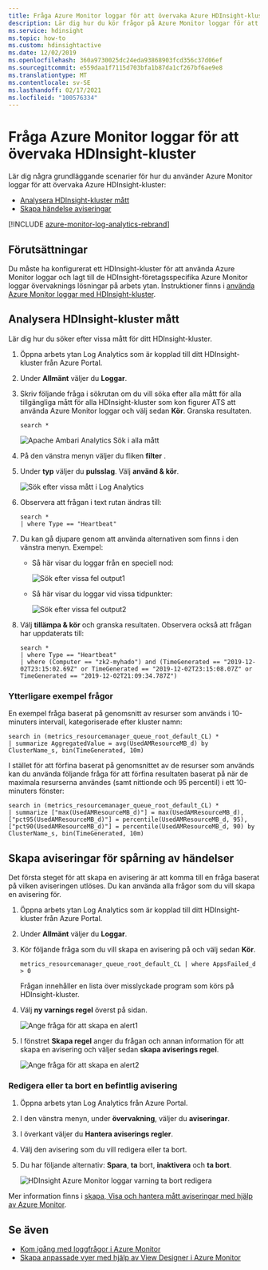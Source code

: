 ```yaml
---
title: Fråga Azure Monitor loggar för att övervaka Azure HDInsight-kluster
description: Lär dig hur du kör frågor på Azure Monitor loggar för att övervaka jobb som körs i ett HDInsight-kluster.
ms.service: hdinsight
ms.topic: how-to
ms.custom: hdinsightactive
ms.date: 12/02/2019
ms.openlocfilehash: 360a9730025dc24eda93868903fcd356c37d06ef
ms.sourcegitcommit: e559daa1f7115d703bfa1b87da1cf267bf6ae9e8
ms.translationtype: MT
ms.contentlocale: sv-SE
ms.lasthandoff: 02/17/2021
ms.locfileid: "100576334"
---
```

# <a name="query-azure-monitor-logs-to-monitor-hdinsight-clusters"></a>Fråga Azure Monitor loggar för att övervaka HDInsight-kluster

Lär dig några grundläggande scenarier för hur du använder Azure Monitor loggar för att övervaka Azure HDInsight-kluster:

* [Analysera HDInsight-kluster mått](#analyze-hdinsight-cluster-metrics)
* [Skapa händelse aviseringar](#create-alerts-for-tracking-events)

[!INCLUDE [azure-monitor-log-analytics-rebrand](../../includes/azure-monitor-log-analytics-rebrand.md)]

## <a name="prerequisites"></a>Förutsättningar

Du måste ha konfigurerat ett HDInsight-kluster för att använda Azure Monitor loggar och lagt till de HDInsight-företagsspecifika Azure Monitor loggar övervaknings lösningar på arbets ytan. Instruktioner finns i [använda Azure Monitor loggar med HDInsight-kluster](hdinsight-hadoop-oms-log-analytics-tutorial.md).

## <a name="analyze-hdinsight-cluster-metrics"></a>Analysera HDInsight-kluster mått

Lär dig hur du söker efter vissa mått för ditt HDInsight-kluster.

1. Öppna arbets ytan Log Analytics som är kopplad till ditt HDInsight-kluster från Azure Portal.
1. Under **Allmänt** väljer du **Loggar**.
1. Skriv följande fråga i sökrutan om du vill söka efter alla mått för alla tillgängliga mått för alla HDInsight-kluster som kon figurer ATS att använda Azure Monitor loggar och välj sedan **Kör**. Granska resultaten.

    ```kusto
    search *
    ```

    ![Apache Ambari Analytics Sök i alla mått](./media/hdinsight-hadoop-oms-log-analytics-use-queries/hdinsight-log-analytics-search-all-metrics.png "Sök alla mått")

1. På den vänstra menyn väljer du fliken **filter** .

1. Under **typ** väljer du **pulsslag**. Välj **använd & kör**.

    ![Sök efter vissa mått i Log Analytics](./media/hdinsight-hadoop-oms-log-analytics-use-queries/hdinsight-log-analytics-search-specific-metrics.png "Sök efter vissa mått")

1. Observera att frågan i text rutan ändras till:

    ```kusto
    search *
    | where Type == "Heartbeat"
    ```

1. Du kan gå djupare genom att använda alternativen som finns i den vänstra menyn. Exempel:

    - Så här visar du loggar från en speciell nod:

        ![Sök efter vissa fel output1](./media/hdinsight-hadoop-oms-log-analytics-use-queries/log-analytics-specific-node.png "Sök efter vissa fel output1")

    - Så här visar du loggar vid vissa tidpunkter:

        ![Sök efter vissa fel output2](./media/hdinsight-hadoop-oms-log-analytics-use-queries/log-analytics-specific-time.png "Sök efter vissa fel output2")

1. Välj **tillämpa & kör** och granska resultaten. Observera också att frågan har uppdaterats till:

    ```kusto
    search *
    | where Type == "Heartbeat"
    | where (Computer == "zk2-myhado") and (TimeGenerated == "2019-12-02T23:15:02.69Z" or TimeGenerated == "2019-12-02T23:15:08.07Z" or TimeGenerated == "2019-12-02T21:09:34.787Z")
    ```

### <a name="additional-sample-queries"></a>Ytterligare exempel frågor

En exempel fråga baserat på genomsnitt av resurser som används i 10-minuters intervall, kategoriserade efter kluster namn:

```kusto
search in (metrics_resourcemanager_queue_root_default_CL) * 
| summarize AggregatedValue = avg(UsedAMResourceMB_d) by ClusterName_s, bin(TimeGenerated, 10m)
```

I stället för att förfina baserat på genomsnittet av de resurser som används kan du använda följande fråga för att förfina resultaten baserat på när de maximala resurserna användes (samt nittionde och 95 percentil) i ett 10-minuters fönster:

```kusto
search in (metrics_resourcemanager_queue_root_default_CL) * 
| summarize ["max(UsedAMResourceMB_d)"] = max(UsedAMResourceMB_d), ["pct95(UsedAMResourceMB_d)"] = percentile(UsedAMResourceMB_d, 95), ["pct90(UsedAMResourceMB_d)"] = percentile(UsedAMResourceMB_d, 90) by ClusterName_s, bin(TimeGenerated, 10m)
```

## <a name="create-alerts-for-tracking-events"></a>Skapa aviseringar för spårning av händelser

Det första steget för att skapa en avisering är att komma till en fråga baserat på vilken aviseringen utlöses. Du kan använda alla frågor som du vill skapa en avisering för.

1. Öppna arbets ytan Log Analytics som är kopplad till ditt HDInsight-kluster från Azure Portal.
1. Under **Allmänt** väljer du **Loggar**.
1. Kör följande fråga som du vill skapa en avisering på och välj sedan **Kör**.

    ```kusto
    metrics_resourcemanager_queue_root_default_CL | where AppsFailed_d > 0
    ```

    Frågan innehåller en lista över misslyckade program som körs på HDInsight-kluster.

1. Välj **ny varnings regel** överst på sidan.

    ![Ange fråga för att skapa en alert1](./media/hdinsight-hadoop-oms-log-analytics-use-queries/hdinsight-log-analytics-create-alert-query.png "Ange fråga för att skapa en alert1")

1. I fönstret **Skapa regel** anger du frågan och annan information för att skapa en avisering och väljer sedan **skapa aviserings regel**.

    ![Ange fråga för att skapa en alert2](./media/hdinsight-hadoop-oms-log-analytics-use-queries/hdinsight-log-analytics-create-alert.png "Ange fråga för att skapa en alert2")

### <a name="edit-or-delete-an-existing-alert"></a>Redigera eller ta bort en befintlig avisering

1. Öppna arbets ytan Log Analytics från Azure Portal.

1. I den vänstra menyn, under **övervakning**, väljer du **aviseringar**.

1. I överkant väljer du **Hantera aviserings regler**.

1. Välj den avisering som du vill redigera eller ta bort.

1. Du har följande alternativ: **Spara**, **ta** bort, **inaktivera** och **ta bort**.

    ![HDInsight Azure Monitor loggar varning ta bort redigera](media/hdinsight-hadoop-oms-log-analytics-use-queries/hdinsight-log-analytics-edit-alert.png)

Mer information finns i [skapa, Visa och hantera mått aviseringar med hjälp av Azure Monitor](../azure-monitor/alerts/alerts-metric.md).

## <a name="see-also"></a>Se även

* [Kom igång med loggfrågor i Azure Monitor](../azure-monitor/logs/get-started-queries.md)
* [Skapa anpassade vyer med hjälp av View Designer i Azure Monitor](../azure-monitor/visualize/view-designer.md)
